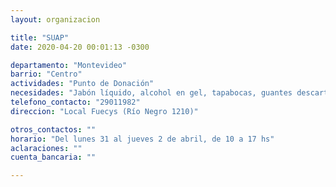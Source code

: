 ```yaml
---
layout: organizacion

title: "SUAP"
date: 2020-04-20 00:01:13 -0300

departamento: "Montevideo"
barrio: "Centro"
actividades: "Punto de Donación"
necesidades: "Jabón líquido, alcohol en gel, tapabocas, guantes descartables"
telefono_contacto: "29011982"
direccion: "Local Fuecys (Río Negro 1210)"

otros_contactos: ""
horario: "Del lunes 31 al jueves 2 de abril, de 10 a 17 hs"
aclaraciones: ""
cuenta_bancaria: ""

---
```


